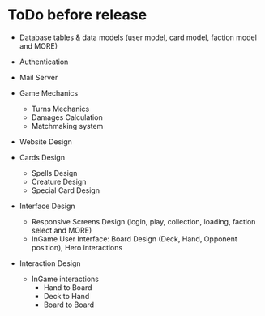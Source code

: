 # ToDo before release

* Database tables & data models (user model, card model, faction model and MORE)

* Authentication

* Mail Server

* Game Mechanics
  * Turns Mechanics
  * Damages Calculation
  * Matchmaking system

* Website Design

* Cards Design
  * Spells Design
  * Creature Design
  * Special Card Design

* Interface Design
  * Responsive Screens Design (login, play, collection, loading, faction select and MORE)
  * InGame User Interface: Board Design (Deck, Hand, Opponent position), Hero interactions

* Interaction Design
  * InGame interactions
    * Hand to Board
    * Deck to Hand
    * Board to Board